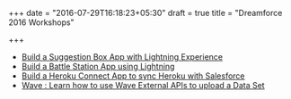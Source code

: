 +++
date = "2016-07-29T16:18:23+05:30"
draft = true
title = "Dreamforce 2016 Workshops"

+++

* [Build a Suggestion Box App with Lightning Experience](/workshop/suggestion-box)
* [Build a Battle Station App using Lightning](/workshop/battle-station)
* [Build a Heroku Connect App to sync Heroku with Salesforce](/workshop/heroku-connect)
* [Wave : Learn how to use Wave External APIs to upload a Data Set](/workshop/wave-apis)





